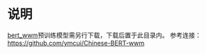   # 说明
  [bert_wwm](https://drive.google.com/open?id=1RoTQsXp2hkQ1gSRVylRIJfQxJUgkfJMW)预训练模型需另行下载，下载后置于此目录内。
  参考连接：https://github.com/ymcui/Chinese-BERT-wwm